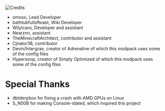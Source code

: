 ![Credits](https://cdn.modrinth.com/data/cached_images/60eabb80c3a86652dbc3b9323f70d5adc93a1d4a.webp)

- omoso, Lead Developer
- bathtubfulloftoast, Wiki Developer
- WilyIcaro, Developer and assistant
- Nearznn, assistant
- TheMinecraftArchitect, contributor and assistant
- Cjnator38, contributor
- Devin/Intergrav, creator of Adrenaline of which this modpack uses some of the config files
- Hypersoop, creator of Simply Optimized of which this modpack uses some of the config files

# Special Thanks
- dbtderpbox for fixing a crash with AMD GPUs on Linux
- S_N00B for making Console-idated, which inspired this project
